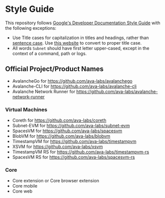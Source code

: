 # Style Guide

This repository follows
[Google's Developer Documentation Style Guide](https://developers.google.com/style)
with the following exceptions:

- Use Title cases for capitalization in titles and headings, rather than
[sentence case](https://developers.google.com/style/capitalization#capitalization-in-titles-and-headings).
Use [this website](https://titlecase.com/) to convert to proper title case.
- All words `Subnet` should have first letter upper-cased, except in the context of a command, path
or logs.

## Official Project/Product Names

- AvalancheGo for <https://github.com/ava-labs/avalanchego>
- Avalanche-CLI for <https://github.com/ava-labs/avalanche-cli>
- Avalanche Network Runner for <https://github.com/ava-labs/avalanche-network-runner>

### Virtual Machines

- Coreth for <https://github.com/ava-labs/coreth>
- Subnet-EVM for <https://github.com/ava-labs/subnet-evm>
- SpacesVM for <https://github.com/ava-labs/spacesvm>
- BlobVM for <https://github.com/ava-labs/blobvm>
- TimestampVM for <https://github.com/ava-labs/timestampvm>
- XSVM for <https://github.com/ava-labs/xsvm>
- TimestampVM RS for <https://github.com/ava-labs/timestampvm-rs>
- SpacesVM RS for <https://github.com/ava-labs/spacesvm-rs>

### Core

- Core extension or Core browser extension
- Core mobile
- Core web
